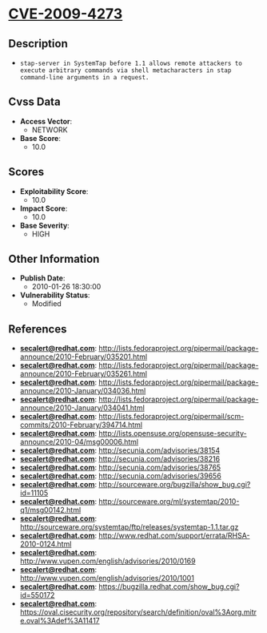 
# [CVE-2009-4273](http://lists.fedoraproject.org/pipermail/package-announce/2010-February/035201.html)

## Description

- `stap-server in SystemTap before 1.1 allows remote attackers to execute arbitrary commands via shell metacharacters in stap command-line arguments in a request.`

## Cvss Data

- **Access Vector**:
  - NETWORK
- **Base Score**:
  - 10.0

## Scores

- **Exploitability Score**:
  - 10.0
- **Impact Score**:
  - 10.0
- **Base Severity**:
  - HIGH

## Other Information

- **Publish Date**:
  - 2010-01-26 18:30:00
- **Vulnerability Status**:
  - Modified

## References

- **secalert@redhat.com**: http://lists.fedoraproject.org/pipermail/package-announce/2010-February/035201.html
- **secalert@redhat.com**: http://lists.fedoraproject.org/pipermail/package-announce/2010-February/035261.html
- **secalert@redhat.com**: http://lists.fedoraproject.org/pipermail/package-announce/2010-January/034036.html
- **secalert@redhat.com**: http://lists.fedoraproject.org/pipermail/package-announce/2010-January/034041.html
- **secalert@redhat.com**: http://lists.fedoraproject.org/pipermail/scm-commits/2010-February/394714.html
- **secalert@redhat.com**: http://lists.opensuse.org/opensuse-security-announce/2010-04/msg00006.html
- **secalert@redhat.com**: http://secunia.com/advisories/38154
- **secalert@redhat.com**: http://secunia.com/advisories/38216
- **secalert@redhat.com**: http://secunia.com/advisories/38765
- **secalert@redhat.com**: http://secunia.com/advisories/39656
- **secalert@redhat.com**: http://sourceware.org/bugzilla/show_bug.cgi?id=11105
- **secalert@redhat.com**: http://sourceware.org/ml/systemtap/2010-q1/msg00142.html
- **secalert@redhat.com**: http://sourceware.org/systemtap/ftp/releases/systemtap-1.1.tar.gz
- **secalert@redhat.com**: http://www.redhat.com/support/errata/RHSA-2010-0124.html
- **secalert@redhat.com**: http://www.vupen.com/english/advisories/2010/0169
- **secalert@redhat.com**: http://www.vupen.com/english/advisories/2010/1001
- **secalert@redhat.com**: https://bugzilla.redhat.com/show_bug.cgi?id=550172
- **secalert@redhat.com**: https://oval.cisecurity.org/repository/search/definition/oval%3Aorg.mitre.oval%3Adef%3A11417
